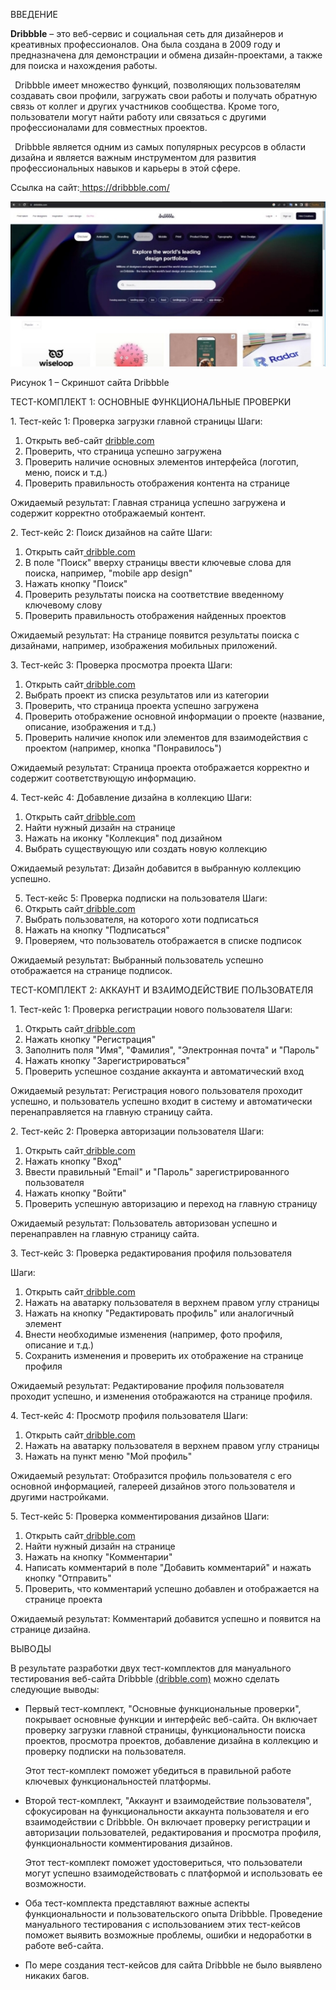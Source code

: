 ﻿ВВЕДЕНИЕ

**Dribbble** – это веб-сервис и социальная сеть для дизайнеров и креативных  профессионалов.  Она  была  создана  в  2009  году  и предназначена для демонстрации и обмена дизайн-проектами, а также для поиска и нахождения работы. 

` `Dribbble имеет множество функций, позволяющих пользователям создавать свои профили, загружать свои работы и получать обратную связь  от  коллег  и  других  участников  сообщества.  Кроме  того, пользователи  могут  найти  работу  или  связаться  с  другими профессионалами для совместных проектов. 

` `Dribbble  является  одним  из  самых  популярных  ресурсов  в области  дизайна  и  является  важным  инструментом  для  развития профессиональных навыков и карьеры в этой сфере. 

Ссылка на сайт:[ https://dribbble.com/ ](https://dribbble.com/)

![](Aspose.Words.dccdb628-5f4d-43ce-8fee-dea27d22e7c7.001.jpeg)

Рисунок 1 – Скриншот сайта Dribbble 

ТЕСТ-КОМПЛЕКТ 1: ОСНОВНЫЕ ФУНКЦИОНАЛЬНЫЕ ПРОВЕРКИ

1\. Тест-кейс 1: Проверка загрузки главной страницы Шаги: 

1. Открыть веб-сайт [ dribble.com ](https://vk.com/away.php?utf=1&to=http%3A%2F%2Fdribble.com)
1. Проверить, что страница успешно загружена 
1. Проверить наличие основных элементов интерфейса (логотип, меню, поиск и т.д.) 
1. Проверить  правильность  отображения  контента  на странице 

Ожидаемый  результат:  Главная  страница  успешно загружена и содержит корректно отображаемый контент. 

2\. Тест-кейс 2: Поиск дизайнов на сайте Шаги: 

1. Открыть сайт[ dribble.com ](https://vk.com/away.php?utf=1&to=http%3A%2F%2Fdribble.com)
1. В  поле  "Поиск"  вверху  страницы  ввести  ключевые слова для поиска, например, "mobile app design" 
1. Нажать кнопку "Поиск" 
1. Проверить  результаты  поиска  на  соответствие введенному ключевому слову 
1. Проверить  правильность  отображения  найденных проектов 

Ожидаемый результат: На странице появится результаты поиска с дизайнами, например, изображения мобильных приложений. 

3\. Тест-кейс 3: Проверка просмотра проекта Шаги: 

1. Открыть сайт[ dribble.com ](https://vk.com/away.php?utf=1&to=http%3A%2F%2Fdribble.com)
1. Выбрать  проект  из  списка  результатов  или  из категории 
1. Проверить, что страница проекта успешно загружена 
1. Проверить  отображение  основной  информации  о проекте (название, описание, изображения и т.д.) 
5. Проверить  наличие  кнопок  или  элементов  для взаимодействия  с  проектом  (например,  кнопка "Понравилось") 

Ожидаемый результат: Страница проекта отображается корректно и содержит соответствующую информацию. 

4\. Тест-кейс 4: Добавление дизайна в коллекцию Шаги:  

1. Открыть сайт[ dribble.com ](https://vk.com/away.php?utf=1&to=http%3A%2F%2Fdribble.com)
1. Найти нужный дизайн на странице 
1. Нажать на иконку "Коллекция" под дизайном  
1. Выбрать существующую или создать новую коллекцию  

Ожидаемый результат: Дизайн добавится в выбранную коллекцию успешно. 

5. Тест-кейс 5: Проверка подписки на пользователя Шаги: 
1. Открыть сайт[ dribble.com ](https://vk.com/away.php?utf=1&to=http%3A%2F%2Fdribble.com)
1. Выбрать пользователя, на которого хоти подписаться 
1. Нажать на кнопку "Подписаться" 
1. Проверяем, что пользователь отображается в списке подписок 

Ожидаемый  результат:  Выбранный  пользователь успешно отображается на странице подписок. 

ТЕСТ-КОМПЛЕКТ 2: АККАУНТ И ВЗАИМОДЕЙСТВИЕ ПОЛЬЗОВАТЕЛЯ

1\. Тест-кейс 1: Проверка регистрации нового пользователя Шаги: 

1. Открыть сайт[ dribble.com ](https://vk.com/away.php?utf=1&to=http%3A%2F%2Fdribble.com)
1. Нажать кнопку "Регистрация" 
1. Заполнить  поля  "Имя",  "Фамилия",  "Электронная почта" и "Пароль" 
1. Нажать кнопку "Зарегистрироваться" 
1. Проверить  успешное  создание  аккаунта  и автоматический вход 

Ожидаемый результат: Регистрация нового пользователя проходит  успешно,  и  пользователь  успешно  входит  в систему и автоматически перенаправляется на главную страницу сайта. 

2\. Тест-кейс 2: Проверка авторизации пользователя Шаги: 

1. Открыть сайт[ dribble.com ](https://vk.com/away.php?utf=1&to=http%3A%2F%2Fdribble.com)
1. Нажать кнопку "Вход" 
1. Ввести  правильный  "Email"  и  "Пароль" зарегистрированного пользователя 
1. Нажать кнопку "Войти" 
1. Проверить  успешную  авторизацию  и  переход  на главную страницу 

Ожидаемый  результат:  Пользователь  авторизован успешно  и  перенаправлен  на  главную  страницу  сайта. 

3\. Тест-кейс  3:  Проверка  редактирования  профиля пользователя 

Шаги: 

1. Открыть сайт[ dribble.com ](https://vk.com/away.php?utf=1&to=http%3A%2F%2Fdribble.com)
1. Нажать на аватарку пользователя в верхнем правом углу страницы  
3. Нажать  на  кнопку  "Редактировать  профиль"  или аналогичный элемент 
3. Внести  необходимые  изменения  (например,  фото профиля, описание и т.д.) 
3. Сохранить изменения и проверить их отображение на странице профиля 

Ожидаемый  результат:  Редактирование  профиля пользователя  проходит  успешно,  и  изменения отображаются на странице профиля. 

4\. Тест-кейс 4: Просмотр профиля пользователя Шаги: 

1. Открыть сайт[ dribble.com ](https://vk.com/away.php?utf=1&to=http%3A%2F%2Fdribble.com)
1. Нажать на аватарку пользователя в верхнем правом углу страницы  
1. Нажать на пункт меню "Мой профиль" 

Ожидаемый  результат:  Отобразится  профиль пользователя  с  его  основной  информацией,  галереей дизайнов  этого  пользователя  и  другими  настройками.  

5\. Тест-кейс 5: Проверка комментирования дизайнов Шаги: 

1. Открыть сайт[ dribble.com ](https://vk.com/away.php?utf=1&to=http%3A%2F%2Fdribble.com)
1. Найти нужный дизайн на странице 
1. Нажать на кнопку "Комментарии" 
1. Написать комментарий в поле "Добавить комментарий" и нажать кнопку "Отправить" 
1. Проверить,  что  комментарий  успешно  добавлен  и отображается на странице проекта 

Ожидаемый результат: Комментарий добавится успешно и появится на странице дизайна. 

ВЫВОДЫ

В результате разработки двух тест-комплектов для мануального тестирования веб-сайта Dribbble [(dribble.com)](https://vk.com/away.php?utf=1&to=http%3A%2F%2Fdribble.com) можно сделать следующие выводы:  

- Первый тест-комплект, "Основные функциональные проверки", покрывает основные функции и интерфейс веб-сайта. Он включает проверку загрузки главной страницы, функциональности поиска проектов, просмотра проектов, добавление дизайна в коллекцию и проверку подписки на пользователя. 

  Этот тест-комплект поможет убедиться в правильной работе ключевых функциональностей платформы. 

- Второй тест-комплект, "Аккаунт и взаимодействие пользователя", сфокусирован на функциональности аккаунта пользователя и его взаимодействии с Dribbble. Он включает проверку регистрации и авторизации пользователей, редактирования и просмотра профиля, функциональности комментирования дизайнов.  

  Этот тест-комплект поможет удостовериться, что пользователи могут успешно взаимодействовать с платформой и использовать ее возможности. 

- Оба тест-комплекта представляют важные аспекты функциональности и пользовательского опыта Dribbble. Проведение мануального тестирования с использованием этих тест-кейсов поможет выявить возможные проблемы, ошибки и недоработки в работе веб-сайта. 
- По мере создания тест-кейсов для сайта Dribbble не было выявлено никаких багов.  
